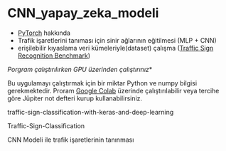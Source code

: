 # CNN_yapay_zeka_modeli
* [PyTorch](https://pytorch.org) hakkında
* Trafik işaretlerini tanıması için sinir ağlarının eğitilmesi (MLP + CNN)
* erişilebilir kıyaslama veri kümeleriyle(dataset) çalışma ([Traffic Sign Recognition Benchmark](https://benchmark.ini.rub.de/gtsrb_news.html))

*Porgram çalıştırılırken GPU üzerinden çalıştırınız**

Bu uygulamayı çalıştırmak için bir miktar Python ve numpy bilgisi gerekmektedir. Proram [Google Colab](https://colab.research.google.com/) üzerinde çalıştırılabilir veya tercihe göre Jüpiter not defteri kurup kullanabilirsiniz.

traffic-sign-classification-with-keras-and-deep-learning

Traffic-Sign-Classification

CNN Modeli ile trafik işaretlerinin tanınması
